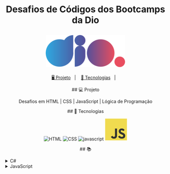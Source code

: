 <h1 align="center">
  <h1 align="center">Desafios  de Códigos dos Bootcamps da Dio</h1>
</h1>

<h2 align="center">
  <img src="./assets/logo-full.svg" width="250px">
</h2>

<p align="center">
  <a href="#-projeto">🖥️ Projeto</a>&nbsp;&nbsp;&nbsp;|&nbsp;&nbsp;&nbsp;
  <a href="#-tecnologias">🚀 Tecnologias</a>&nbsp;&nbsp;&nbsp;|&nbsp;&nbsp;&nbsp;
  
</p>

<p align="center"> ## 💻 Projeto</p>

<p align="center"> Desafios em  HTML | CSS | JavaScript | Lógica de Programação
</p>
<p align="center"> ## 🚀 Tecnologias </p>

<p align="center">
    <img src="https://upload.wikimedia.org/wikipedia/commons/thumb/6/61/HTML5_logo_and_wordmark.svg/512px-HTML5_logo_and_wordmark.svg.png" alt="HTML" tittle="HTML">
    <img src="https://img.shields.io/badge/java-%23ED8B00.svg?style=for-the-badge&logo=java&logoColor=white" alt="CSS" title ="CSS">
    <img src="https://www.google.com/url?sa=i&url=https%3A%2F%2F1000logos.net%2Fcss-logo%2F&psig=AOvVaw302zBTAs-wLXiWa1-pljsr&ust=1723662858331000&source=images&cd=vfe&opi=89978449&ved=0CBQQjRxqFwoTCNCegMrW8ocDFQAAAAAdAAAAABAE" alt="javascript" title ="javascript">

   <!-- JavaScript -->
  <a href="https://github.com/shyoutarou/desafios-DIO/tree/master/Desafios/JavaScript">
    <img src="./assets/javascript.svg" alt="javascript" tittle="JavaScript" width="70" height="70">
  </a>
    
</p>

<p align="center">## 📚 </p>

<!-- HTML -->
<details>
<summary><span>C#</span></summary>

|                      Desafio                       |                           Código                            | SQ  |
| :------------------------------------------------: | :---------------------------------------------------------: | :-: |
|              |
|                  Cálculo Simples                   |              [🔗](./csharp/CalculoSimples.cs)               |     |
|              Compras no Supermercado               |            [🔗](./csharp/ComprasSupermercado.cs)            |     |
|              Contagem de Cédulas                 |              [🔗](./csharp/ContagemCedulas.cs)              |     |
|                 Conversa no Bolão                  |              [🔗](./csharp/ConversaNoBalao.cs)              |     |
|                 Conversão de Tempo                 |             [🔗](./csharp/ConversaoDeTempo.cs)              |     |
|                

</details>



<!-- JavaScript -->
<details>
<summary><span>JavaScript</span></summary>

|                      Desafio                      |                     Código                     | SQ  |
| :-----------------------------------------------: | :--------------------------------------------: | :-: |
|                 A Idade de Magali                 |           [🔗](./js/IdadeMagali.js)            |     |
|                A Jornada do Herói                 |          [🔗](./js/JornadaDoHeroi.js)          |     |
|        |     |

</details>





